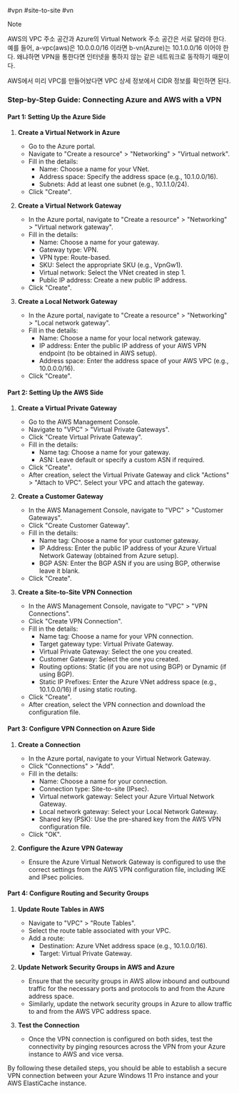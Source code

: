 #vpn #site-to-site #vn 

> [!note] 
> AWS의 VPC 주소 공간과 Azure의 Virtual Network 주소 공간은 서로 달라야 한다. 
> 예를 들어, a-vpc(aws)은 10.0.0.0/16 이라면 b-vn(Azure)는 10.1.0.0/16 이어야 한다.
> 왜냐하면 VPN을 통한다면 인터넷을 통하지 않는 같은 네트워크로 동작하기 때문이다.
> 
> AWS에서 미리 VPC를 만들어놨다면 VPC 상세 정보에서 CIDR 정보를 확인하면 된다.


### Step-by-Step Guide: Connecting Azure and AWS with a VPN

#### **Part 1: Setting Up the Azure Side**

1. **Create a Virtual Network in Azure**
    
    - Go to the Azure portal.
    - Navigate to "Create a resource" > "Networking" > "Virtual network".
    - Fill in the details:
        - Name: Choose a name for your VNet.
        - Address space: Specify the address space (e.g., 10.1.0.0/16).
        - Subnets: Add at least one subnet (e.g., 10.1.1.0/24).
    - Click "Create".
2. **Create a Virtual Network Gateway**
    
    - In the Azure portal, navigate to "Create a resource" > "Networking" > "Virtual network gateway".
    - Fill in the details:
        - Name: Choose a name for your gateway.
        - Gateway type: VPN.
        - VPN type: Route-based.
        - SKU: Select the appropriate SKU (e.g., VpnGw1).
        - Virtual network: Select the VNet created in step 1.
        - Public IP address: Create a new public IP address.
    - Click "Create".
3. **Create a Local Network Gateway**
    
    - In the Azure portal, navigate to "Create a resource" > "Networking" > "Local network gateway".
    - Fill in the details:
        - Name: Choose a name for your local network gateway.
        - IP address: Enter the public IP address of your AWS VPN endpoint (to be obtained in AWS setup).
        - Address space: Enter the address space of your AWS VPC (e.g., 10.0.0.0/16).
    - Click "Create".

#### **Part 2: Setting Up the AWS Side**

1. **Create a Virtual Private Gateway**
    
    - Go to the AWS Management Console.
    - Navigate to "VPC" > "Virtual Private Gateways".
    - Click "Create Virtual Private Gateway".
    - Fill in the details:
        - Name tag: Choose a name for your gateway.
        - ASN: Leave default or specify a custom ASN if required.
    - Click "Create".
    - After creation, select the Virtual Private Gateway and click "Actions" > "Attach to VPC". Select your VPC and attach the gateway.
2. **Create a Customer Gateway**
    
    - In the AWS Management Console, navigate to "VPC" > "Customer Gateways".
    - Click "Create Customer Gateway".
    - Fill in the details:
        - Name tag: Choose a name for your customer gateway.
        - IP Address: Enter the public IP address of your Azure Virtual Network Gateway (obtained from Azure setup).
        - BGP ASN: Enter the BGP ASN if you are using BGP, otherwise leave it blank.
    - Click "Create".
3. **Create a Site-to-Site VPN Connection**
    
    - In the AWS Management Console, navigate to "VPC" > "VPN Connections".
    - Click "Create VPN Connection".
    - Fill in the details:
        - Name tag: Choose a name for your VPN connection.
        - Target gateway type: Virtual Private Gateway.
        - Virtual Private Gateway: Select the one you created.
        - Customer Gateway: Select the one you created.
        - Routing options: Static (if you are not using BGP) or Dynamic (if using BGP).
        - Static IP Prefixes: Enter the Azure VNet address space (e.g., 10.1.0.0/16) if using static routing.
    - Click "Create".
    - After creation, select the VPN connection and download the configuration file.

#### **Part 3: Configure VPN Connection on Azure Side**

1. **Create a Connection**
    
    - In the Azure portal, navigate to your Virtual Network Gateway.
    - Click "Connections" > "Add".
    - Fill in the details:
        - Name: Choose a name for your connection.
        - Connection type: Site-to-site (IPsec).
        - Virtual network gateway: Select your Azure Virtual Network Gateway.
        - Local network gateway: Select your Local Network Gateway.
        - Shared key (PSK): Use the pre-shared key from the AWS VPN configuration file.
    - Click "OK".
2. **Configure the Azure VPN Gateway**
    
    - Ensure the Azure Virtual Network Gateway is configured to use the correct settings from the AWS VPN configuration file, including IKE and IPsec policies.

#### **Part 4: Configure Routing and Security Groups**

1. **Update Route Tables in AWS**
    
    - Navigate to "VPC" > "Route Tables".
    - Select the route table associated with your VPC.
    - Add a route:
        - Destination: Azure VNet address space (e.g., 10.1.0.0/16).
        - Target: Virtual Private Gateway.
2. **Update Network Security Groups in AWS and Azure**
    
    - Ensure that the security groups in AWS allow inbound and outbound traffic for the necessary ports and protocols to and from the Azure address space.
    - Similarly, update the network security groups in Azure to allow traffic to and from the AWS VPC address space.
3. **Test the Connection**
    
    - Once the VPN connection is configured on both sides, test the connectivity by pinging resources across the VPN from your Azure instance to AWS and vice versa.

By following these detailed steps, you should be able to establish a secure VPN connection between your Azure Windows 11 Pro instance and your AWS ElastiCache instance.